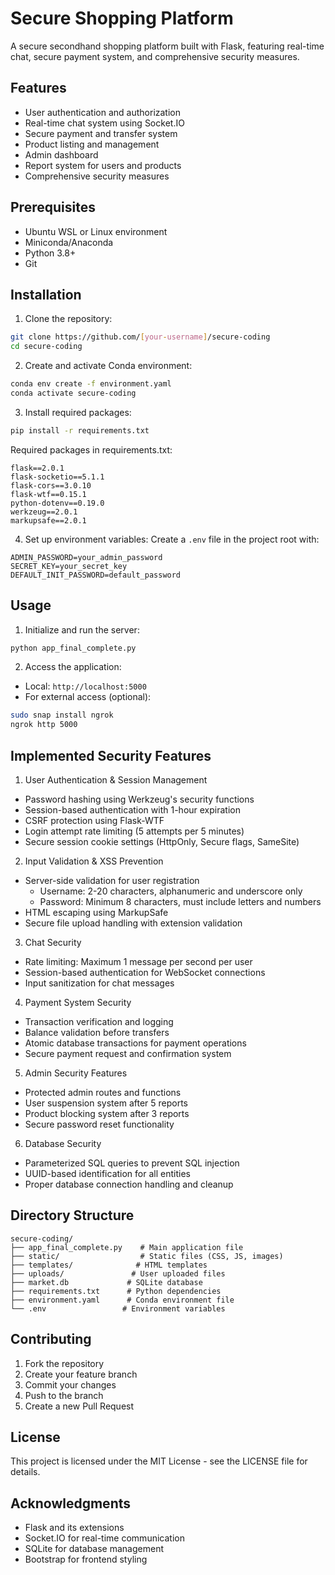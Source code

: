 # Secure Shopping Platform

A secure secondhand shopping platform built with Flask, featuring real-time chat, secure payment system, and comprehensive security measures.

## Features

- User authentication and authorization
- Real-time chat system using Socket.IO
- Secure payment and transfer system
- Product listing and management
- Admin dashboard
- Report system for users and products
- Comprehensive security measures

## Prerequisites

- Ubuntu WSL or Linux environment
- Miniconda/Anaconda
- Python 3.8+
- Git

## Installation

1. Clone the repository:
```bash
git clone https://github.com/[your-username]/secure-coding
cd secure-coding
```

2. Create and activate Conda environment:
```bash
conda env create -f environment.yaml
conda activate secure-coding
```

3. Install required packages:
```bash
pip install -r requirements.txt
```

Required packages in requirements.txt:
```
flask==2.0.1
flask-socketio==5.1.1
flask-cors==3.0.10
flask-wtf==0.15.1
python-dotenv==0.19.0
werkzeug==2.0.1
markupsafe==2.0.1
```

4. Set up environment variables:
Create a `.env` file in the project root with:
```
ADMIN_PASSWORD=your_admin_password
SECRET_KEY=your_secret_key
DEFAULT_INIT_PASSWORD=default_password
```

## Usage

1. Initialize and run the server:
```bash
python app_final_complete.py
```

2. Access the application:
- Local: `http://localhost:5000`
- For external access (optional):
```bash
sudo snap install ngrok
ngrok http 5000
```

## Implemented Security Features

1. User Authentication & Session Management
- Password hashing using Werkzeug's security functions
- Session-based authentication with 1-hour expiration
- CSRF protection using Flask-WTF
- Login attempt rate limiting (5 attempts per 5 minutes)
- Secure session cookie settings (HttpOnly, Secure flags, SameSite)

2. Input Validation & XSS Prevention
- Server-side validation for user registration
  - Username: 2-20 characters, alphanumeric and underscore only
  - Password: Minimum 8 characters, must include letters and numbers
- HTML escaping using MarkupSafe
- Secure file upload handling with extension validation

3. Chat Security
- Rate limiting: Maximum 1 message per second per user
- Session-based authentication for WebSocket connections
- Input sanitization for chat messages

4. Payment System Security
- Transaction verification and logging
- Balance validation before transfers
- Atomic database transactions for payment operations
- Secure payment request and confirmation system

5. Admin Security Features
- Protected admin routes and functions
- User suspension system after 5 reports
- Product blocking system after 3 reports
- Secure password reset functionality

6. Database Security
- Parameterized SQL queries to prevent SQL injection
- UUID-based identification for all entities
- Proper database connection handling and cleanup

## Directory Structure

```
secure-coding/
├── app_final_complete.py    # Main application file
├── static/                  # Static files (CSS, JS, images)
├── templates/              # HTML templates
├── uploads/               # User uploaded files
├── market.db             # SQLite database
├── requirements.txt      # Python dependencies
├── environment.yaml      # Conda environment file
└── .env                 # Environment variables
```

## Contributing

1. Fork the repository
2. Create your feature branch
3. Commit your changes
4. Push to the branch
5. Create a new Pull Request

## License

This project is licensed under the MIT License - see the LICENSE file for details.

## Acknowledgments

- Flask and its extensions
- Socket.IO for real-time communication
- SQLite for database management
- Bootstrap for frontend styling

